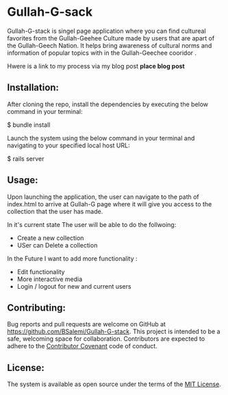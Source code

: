 # Gullah-G-sack


Gullah-G-stack is singel page application where you can find cultureal favorites from the Gullah-Geehee Culture made by users that are apart of the Gullah-Geech Nation. It helps bring awareness of cultural norms and information of popular topics with in the Gullah-Geechee cooridor .

Hwere is a link to my process via my blog post **place blog post**

## Installation:

After cloning the repo, install the dependencies by executing the below command in your terminal:

$ bundle install

Launch the system using the below command in your terminal and navigating to your specified local host URL:

$ rails server

## Usage:

Upon launching the application, the user can navigate to the path of index.html to arrive at Gullah-G page where it will give you access to the collection that the user has made.


In it's current state The user will be able to do the follwoing:

- Create a new collection
- USer can Delete  a collection

In the Future I want to add more  functionality :

- Edit functionality
- More interactive media
- Login / logout for new and current users

## Contributing:

Bug reports and pull requests are welcome on GitHub at https://github.com/BSalemi/Gullah-G-stack. This project is intended to be a safe, welcoming space for collaboration. Contributors are expected to adhere to the [Contributor Covenant](https://www.contributor-covenant.org/) code of conduct.

## License:

The system is available as open source under the terms of the [MIT License](https://opensource.org/licenses/MIT).
